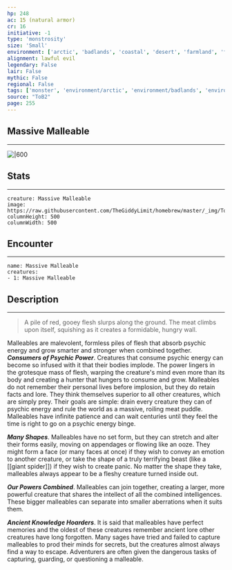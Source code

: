 ```yaml
---
hp: 248
ac: 15 (natural armor)
cr: 16
initiative: -1
type: 'monstrosity'    
size: 'Small'
environment: ['arctic', 'badlands', 'coastal', 'desert', 'farmland', 'forest', 'grassland', 'hill', 'mountain', 'planar', 'swamp', 'underdark', 'underwater', 'urban']
alignment: lawful evil
legendary: False
lair: False
mythic: False
regional: False
tags: ['monster', 'environment/arctic', 'environment/badlands', 'environment/coastal', 'environment/desert', 'environment/farmland', 'environment/forest', 'environment/grassland', 'environment/hill', 'environment/mountain', 'environment/planar', 'environment/swamp', 'environment/underdark', 'environment/underwater', 'environment/urban']
source: "ToB2"
page: 255
---
```


## Massive Malleable
---

![|600](https://raw.githubusercontent.com/TheGiddyLimit/homebrew/master/_img/ToB2/creature/Massive%20Malleable.webp)

## Stats
---

```statblock
creature: Massive Malleable
image: https://raw.githubusercontent.com/TheGiddyLimit/homebrew/master/_img/ToB2/creature/token/Massive%20Malleable%20%28Token%29.png
columnHeight: 500
columnWidth: 500
```

## Encounter
---

```encounter-table
name: Massive Malleable
creatures:
- 1: Massive Malleable
```

## Description
---
>A pile of red, gooey flesh slurps along the ground. The meat climbs upon itself, squishing as it creates a formidable, hungry wall.

Malleables are malevolent, formless piles of flesh that absorb psychic energy and grow smarter and stronger when combined together.
**_Consumers of Psychic Power_**. Creatures that consume psychic energy can become so infused with it that their bodies implode. The power lingers in the grotesque mass of flesh, warping the creature's mind even more than its body and creating a hunter that hungers to consume and grow. Malleables do not remember their personal lives before implosion, but they do retain facts and lore. They think themselves superior to all other creatures, which are simply prey. Their goals are simple: drain every creature they can of psychic energy and rule the world as a massive, roiling meat puddle. Malleables have infinite patience and can wait centuries until they feel the time is right to go on a psychic energy binge.

**_Many Shapes_**. Malleables have no set form, but they can stretch and alter their forms easily, moving on appendages or flowing like an ooze. They might form a face (or many faces at once) if they wish to convey an emotion to another creature, or take the shape of a truly terrifying beast (like a [[giant spider]]) if they wish to create panic. No matter the shape they take, malleables always appear to be a fleshy creature turned inside out.

**_Our Powers Combined_**. Malleables can join together, creating a larger, more powerful creature that shares the intellect of all the combined intelligences. These bigger malleables can separate into smaller aberrations when it suits them.

**_Ancient Knowledge Hoarders_**. It is said that malleables have perfect memories and the oldest of these creatures remember ancient lore other creatures have long forgotten. Many sages have tried and failed to capture malleables to prod their minds for secrets, but the creatures almost always find a way to escape. Adventurers are often given the dangerous tasks of capturing, guarding, or questioning a malleable.







